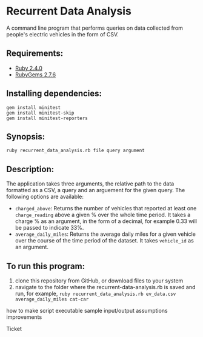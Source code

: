 # Recurrent Data Analysis 

A command line program that performs queries on data collected from people's electric vehicles in the form of CSV.

## Requirements:
* [Ruby 2.4.0](link)
* [RubyGems 2.7.6](link)

## Installing dependencies:
```
gem install minitest
gem install minitest-skip
gem install minitest-reporters 
```
## Synopsis:
```ruby recurrent_data_analysis.rb file query argument```

## Description:
The application takes three arguments, the relative path to the data formatted as a CSV, a query and an arguement for the given query.
The following options are available:
* `charged_above`: Returns the number of vehicles that
  reported at least one `charge_reading` above a given % over the whole time
  period. It takes a charge % as an argument, in the form of a
  decimal, for example 0.33 will be passed to indicate 33%.
* `average_daily_miles`: Returns the average daily miles for
  a given vehicle over the course of the time period of the dataset. It
  takes `vehicle_id` as an argument.

## To run this program:
1. clone this repository from GitHub, or download files to your system
2. navigate to the folder where the recurrent-data-analysis.rb is saved and run, for example, ```ruby recurrent_data_analysis.rb ev_data.csv average_daily_miles cat-car```

how to make script executable
sample input/output
assumptions
improvements

Ticket